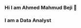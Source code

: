 ### Hi I am Ahmed Mahmud Beji 👋
### **I am a Data Analyst**

<!--
**Ahmadeenbeji/Ahmadeenbeji** is a ✨ _special_ ✨ repository because its `README.md` (this file) appears on your GitHub profile.

Here are some ideas to get you started:

- 🔭 I’m currently working on Analysis
- 🌱 I’m currently learning Data Analysis
- 👯 I’m looking to collaborate on ...
- 🤔 I’m looking for help with connecting with many Data Analysts
- 💬 Ask me about ...
- 📫 How to reach me: @ahmadeenbeji on Twitter, ahmedbeji3@gmail.com
- ⚡ Fun fact: Soccer, Movies...
-->
